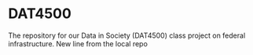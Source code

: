 # DAT4500
The repository for our Data in Society (DAT4500) class project on federal infrastructure.
New line from the local repo